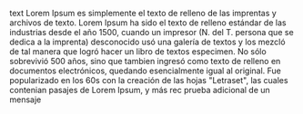text
Lorem Ipsum es simplemente el texto de relleno de las imprentas y archivos de
texto. Lorem Ipsum ha sido el texto de relleno estándar de las industrias
desde el año 1500, cuando un impresor (N. del T. persona que se dedica a la
imprenta) desconocido usó una galería de textos y los mezcló de tal manera que
logró hacer un libro de textos especimen. No sólo sobrevivió 500 años, sino
que tambien ingresó como texto de relleno en documentos electrónicos, quedando
esencialmente igual al original. Fue popularizado en los 60s con la creación
de las hojas "Letraset", las cuales contenian pasajes de Lorem Ipsum, y más rec
prueba adicional
de un mensaje
